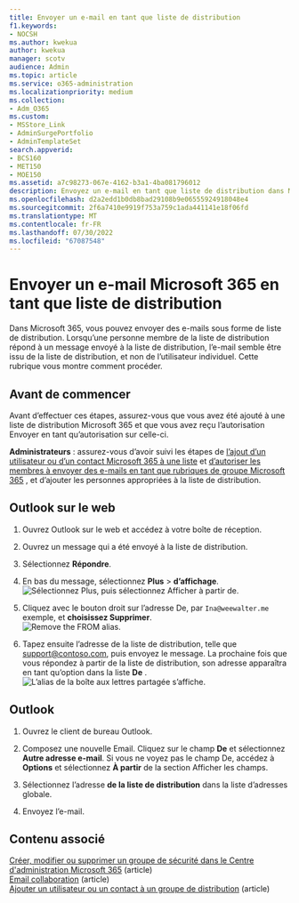 ```yaml
---
title: Envoyer un e-mail en tant que liste de distribution
f1.keywords:
- NOCSH
ms.author: kwekua
author: kwekua
manager: scotv
audience: Admin
ms.topic: article
ms.service: o365-administration
ms.localizationpriority: medium
ms.collection:
- Adm_O365
ms.custom:
- MSStore_Link
- AdminSurgePortfolio
- AdminTemplateSet
search.appverid:
- BCS160
- MET150
- MOE150
ms.assetid: a7c98273-067e-4162-b3a1-4ba081796012
description: Envoyez un e-mail en tant que liste de distribution dans Microsoft 365 afin que lorsqu’un membre réponde à un message, il semble qu’il provienne de la liste de distribution.
ms.openlocfilehash: d2a2edd1b0db8bad29108b9e06555924918048e4
ms.sourcegitcommit: 2f6a7410e9919f753a759c1ada441141e18f06fd
ms.translationtype: MT
ms.contentlocale: fr-FR
ms.lasthandoff: 07/30/2022
ms.locfileid: "67087548"
---
```

# <a name="send-microsoft-365-email-as-a-distribution-list"></a>Envoyer un e-mail Microsoft 365 en tant que liste de distribution

Dans Microsoft 365, vous pouvez envoyer des e-mails sous forme de liste de distribution. Lorsqu’une personne membre de la liste de distribution répond à un message envoyé à la liste de distribution, l’e-mail semble être issu de la liste de distribution, et non de l’utilisateur individuel. Cette rubrique vous montre comment procéder.
  
## <a name="before-you-begin"></a>Avant de commencer

Avant d’effectuer ces étapes, assurez-vous que vous avez été ajouté à une liste de distribution Microsoft 365 et que vous avez reçu l’autorisation Envoyer en tant qu’autorisation sur celle-ci.
  
 **Administrateurs** : assurez-vous d’avoir suivi les étapes de [l’ajout d’un utilisateur ou d’un contact Microsoft 365 à une liste](../email/add-user-or-contact-to-distribution-list.md) et [d’autoriser les membres à envoyer des e-mails en tant que rubriques de groupe Microsoft 365](../../solutions/allow-members-to-send-as-or-send-on-behalf-of-group.md#allow-members-to-send-email-as-a-group) , et d’ajouter les personnes appropriées à la liste de distribution.
  
## <a name="outlook-on-the-web"></a>Outlook sur le web

1. Ouvrez Outlook sur le web et accédez à votre boîte de réception. 
    
2. Ouvrez un message qui a été envoyé à la liste de distribution. 
    
3. Sélectionnez **Répondre**. 
    
4. En bas du message, sélectionnez **Plus** \> **d’affichage**.<br/> ![Sélectionnez Plus, puis sélectionnez Afficher à partir de.](../../media/534f13b7-9f15-48ea-8835-ea2ed1863ece.png)
  
5. Cliquez avec le bouton droit sur l’adresse De, par `Ina@weewalter.me` exemple, et **choisissez Supprimer**.<br/> ![Remove the FROM alias.](../../media/9b8d8e8f-dc46-499c-89bd-0a480603bf1f.png)
  
6. Tapez ensuite l’adresse de la liste de distribution, telle que support@contoso.com, puis envoyez le message. La prochaine fois que vous répondez à partir de la liste de distribution, son adresse apparaîtra en tant qu’option dans la liste **De** .<br/>![L’alias de la boîte aux lettres partagée s’affiche.](../../media/f7632a9a-9cab-446c-9e37-23ef50c5b975.png)

## <a name="outlook"></a>Outlook

1. Ouvrez le client de bureau Outlook.

2. Composez une nouvelle Email. Cliquez sur le champ **De** et sélectionnez **Autre adresse e-mail**. Si vous ne voyez pas le champ De, accédez à **Options** et sélectionnez **À partir** de la section Afficher les champs.

3. Sélectionnez l’adresse **de la liste de distribution** dans la liste d’adresses globale.

4. Envoyez l’e-mail.

## <a name="related-content"></a>Contenu associé

[Créer, modifier ou supprimer un groupe de sécurité dans le Centre d'administration Microsoft 365](../email/create-edit-or-delete-a-security-group.md) (article)\
[Email collaboration](../email/email-collaboration.md) (article)\
[Ajouter un utilisateur ou un contact à un groupe de distribution](../email/add-user-or-contact-to-distribution-list.md) (article)
